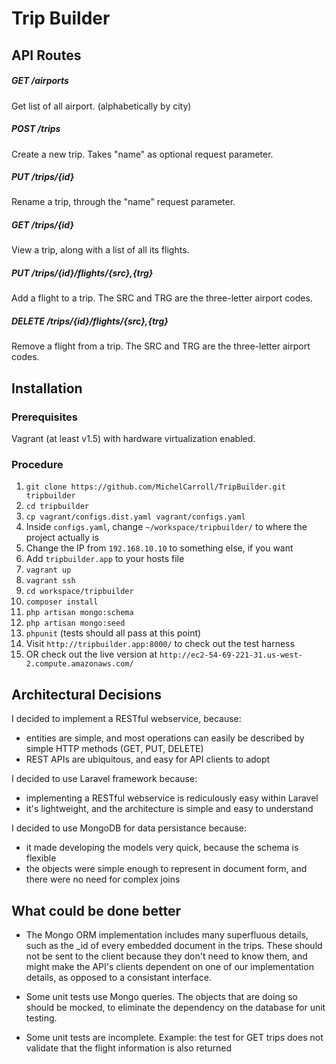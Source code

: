 # Trip Builder

## API Routes

##### GET /airports

Get list of all airport. (alphabetically by city)

##### POST /trips

Create a new trip. Takes "name" as optional request parameter.

##### PUT /trips/{id}

Rename a trip, through the "name" request parameter.

##### GET /trips/{id}

View a trip, along with a list of all its flights.

##### PUT /trips/{id}/flights/{src},{trg}

Add a flight to a trip. The SRC and TRG are the three-letter airport codes.

##### DELETE /trips/{id}/flights/{src},{trg}

Remove a flight from a trip. The SRC and TRG are the three-letter airport codes.

## Installation

### Prerequisites

Vagrant (at least v1.5) with hardware virtualization enabled.

### Procedure

1. `git clone https://github.com/MichelCarroll/TripBuilder.git tripbuilder`
2. `cd tripbuilder`
3. `cp vagrant/configs.dist.yaml vagrant/configs.yaml`
4. Inside `configs.yaml`, change `~/workspace/tripbuilder/` to where the project actually is
5. Change the IP from `192.168.10.10` to something else, if you want
6. Add `tripbuilder.app` to your hosts file
7. `vagrant up`
8. `vagrant ssh`
9. `cd workspace/tripbuilder`
10. `composer install`
11. `php artisan mongo:schema`
12. `php artisan mongo:seed`
13. `phpunit` (tests should all pass at this point)
14. Visit `http://tripbuilder.app:8000/` to check out the test harness
15. OR check out the live version at `http://ec2-54-69-221-31.us-west-2.compute.amazonaws.com/`


## Architectural Decisions

I decided to implement a RESTful webservice, because:
   - entities are simple, and most operations can easily be described by simple HTTP methods (GET, PUT, DELETE)
   - REST APIs are ubiquitous, and easy for API clients to adopt

I decided to use Laravel framework because:
   - implementing a RESTful webservice is rediculously easy within Laravel
   - it's lightweight, and the architecture is simple and easy to understand
 
I decided to use MongoDB for data persistance because:
   - it made developing the models very quick, because the schema is flexible
   - the objects were simple enough to represent in document form, and there were no need for complex joins


## What could be done better

- The Mongo ORM implementation includes many superfluous details, such as the _id of every embedded document in the trips. These should not be sent to the client because they don't need to know them, and might make the API's clients dependent on one of our implementation details, as opposed to a consistant interface.

- Some unit tests use Mongo queries. The objects that are doing so should be mocked, to eliminate the dependency on the database for unit testing.

- Some unit tests are incomplete. Example: the test for GET trips does not validate that the flight information is also returned
